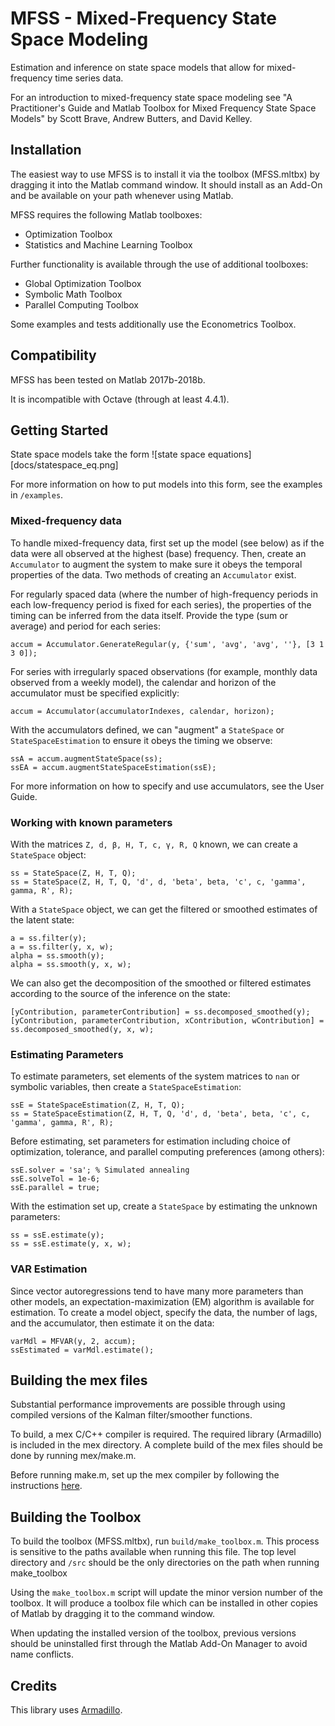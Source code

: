 MFSS - Mixed-Frequency State Space Modeling
===========================================

Estimation and inference on state space models that allow for mixed-frequency time series data.

For an introduction to mixed-frequency state space modeling see "A Practitioner's Guide and Matlab Toolbox for Mixed Frequency State Space Models" by Scott Brave, Andrew Butters, and David Kelley.

Installation
------------
The easiest way to use MFSS is to install it via the toolbox (MFSS.mltbx) by dragging it into the Matlab command window. It should install as an Add-On and be available on your path whenever using Matlab. 

MFSS requires the following Matlab toolboxes: 
- Optimization Toolbox
- Statistics and Machine Learning Toolbox

Further functionality is available through the use of additional toolboxes: 
- Global Optimization Toolbox
- Symbolic Math Toolbox
- Parallel Computing Toolbox

Some examples and tests additionally use the Econometrics Toolbox. 

Compatibility
-------------
MFSS has been tested on Matlab 2017b-2018b. 

It is incompatible with Octave (through at least 4.4.1). 

Getting Started 
----------------
State space models take the form 
![state space equations][docs/statespace_eq.png]

For more information on how to put models into this form, see the examples in `/examples`.

### Mixed-frequency data
To handle mixed-frequency data, first set up the model (see below) as if the data were all observed at the highest (base) frequency. Then, create an `Accumulator` to augment the system to make sure it obeys the temporal properties of the data. Two methods of creating an `Accumulator` exist. 

For regularly spaced data (where the number of high-frequency periods in each low-frequency period is fixed for each series), the properties of the timing can be inferred from the data itself. Provide the type (sum or average) and period for each series:

    accum = Accumulator.GenerateRegular(y, {'sum', 'avg', 'avg', ''}, [3 1 3 0]);

For series with irregularly spaced observations (for example, monthly data observed from a weekly model), the calendar and horizon of the accumulator must be specified explicitly: 

	accum = Accumulator(accumulatorIndexes, calendar, horizon); 

With the accumulators defined, we can "augment" a `StateSpace` or `StateSpaceEstimation` to ensure it obeys the timing we observe: 

	ssA = accum.augmentStateSpace(ss);
	ssEA = accum.augmentStateSpaceEstimation(ssE);

For more information on how to specify and use accumulators, see the User Guide. 

### Working with known parameters
With the matrices `Z, d, β, H, T, c, γ, R, Q` known, we can create a `StateSpace` object: 

    ss = StateSpace(Z, H, T, Q);
    ss = StateSpace(Z, H, T, Q, 'd', d, 'beta', beta, 'c', c, 'gamma', gamma, R', R);

With a `StateSpace` object, we can get the filtered or smoothed estimates of the latent state: 

    a = ss.filter(y);
    a = ss.filter(y, x, w);
    alpha = ss.smooth(y);
    alpha = ss.smooth(y, x, w);

We can also get the decomposition of the smoothed or filtered estimates according to the source of the inference on the state: 

    [yContribution, parameterContribution] = ss.decomposed_smoothed(y);
    [yContribution, parameterContribution, xContribution, wContribution] = ss.decomposed_smoothed(y, x, w);

### Estimating Parameters
To estimate parameters, set elements of the system matrices to `nan` or symbolic variables, then create a `StateSpaceEstimation`: 

    ssE = StateSpaceEstimation(Z, H, T, Q);
    ss = StateSpaceEstimation(Z, H, T, Q, 'd', d, 'beta', beta, 'c', c, 'gamma', gamma, R', R);

Before estimating, set parameters for estimation including choice of optimization, tolerance, and parallel computing preferences (among others): 

    ssE.solver = 'sa'; % Simulated annealing
    ssE.solveTol = 1e-6;
    ssE.parallel = true;

With the estimation set up, create a `StateSpace` by estimating the unknown parameters: 

    ss = ssE.estimate(y);
    ss = ssE.estimate(y, x, w);

### VAR Estimation
Since vector autoregressions tend to have many more parameters than other models, an expectation-maximization (EM) algorithm is available for estimation. To create a model object, specify the data, the number of lags, and the accumulator, then estimate it on the data: 

    varMdl = MFVAR(y, 2, accum);
    ssEstimated = varMdl.estimate();


Building the mex files
----------------------
Substantial performance improvements are possible through using compiled versions of the Kalman filter/smoother functions. 

To build, a mex C/C++ compiler is required. The required library (Armadillo) is included in the mex directory. A complete build of the mex files should be done by running mex/make.m. 

Before running make.m, set up the mex compiler by following the instructions [here](https://www.mathworks.com/help/matlab/matlab_external/choose-c-or-c-compilers.html). 

Building the Toolbox
---------------------
To build the toolbox (MFSS.mltbx), run `build/make_toolbox.m`. This process is sensitive to the paths available when running this file. The top level directory and `/src` should be the only directories on the path when running make_toolbox

Using the `make_toolbox.m` script will update the minor version number of the toolbox. It will produce a toolbox file which can be installed in other copies of Matlab by dragging it to the command window. 

When updating the installed version of the toolbox, previous versions should be uninstalled first through the Matlab Add-On Manager to avoid name conflicts. 

Credits
--------
This library uses [Armadillo](http://arma.sourceforge.net/).